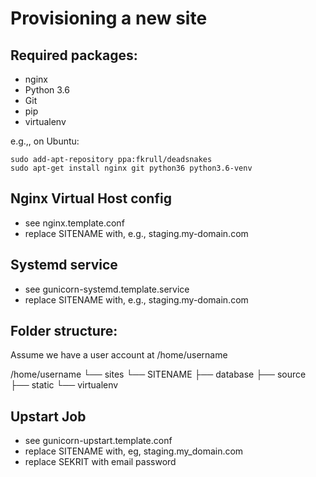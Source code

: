 Provisioning a new site
=======================

## Required packages:

* nginx
* Python 3.6
* Git
* pip
* virtualenv

e.g.,, on Ubuntu:

    sudo add-apt-repository ppa:fkrull/deadsnakes
    sudo apt-get install nginx git python36 python3.6-venv

## Nginx Virtual Host config

* see nginx.template.conf
* replace SITENAME with, e.g., staging.my-domain.com

## Systemd service

* see gunicorn-systemd.template.service
* replace SITENAME with, e.g., staging.my-domain.com

## Folder structure:
Assume we have a user account at /home/username

/home/username
└── sites
    └── SITENAME
         ├── database
         ├── source
         ├── static
         └── virtualenv

## Upstart Job

* see gunicorn-upstart.template.conf
* replace SITENAME with, eg, staging.my_domain.com
* replace SEKRIT with email password
